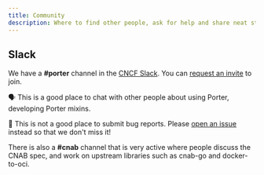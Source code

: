 ```yaml
---
title: Community
description: Where to find other people, ask for help and share neat stuff with the Porter community
---
```


## Slack

We have a **#porter** channel in the [CNCF Slack][slack]. You can [request an
invite][invite] to join.

🗣 This is a good place to chat with other people about using Porter, developing
Porter mixins.

🐞 This is not a good place to submit bug reports. Please [open an issue][issue]
instead so that we don't miss it!

There is also a **#cnab** channel that is very active where people discuss the CNAB
spec, and work on upstream libraries such as cnab-go and docker-to-oci.

[slack]: https://cloud-native.slack.com/
[invite]: https://slack.cncf.io/
[issue]: https://github.com/deislabs/porter/issues/new
